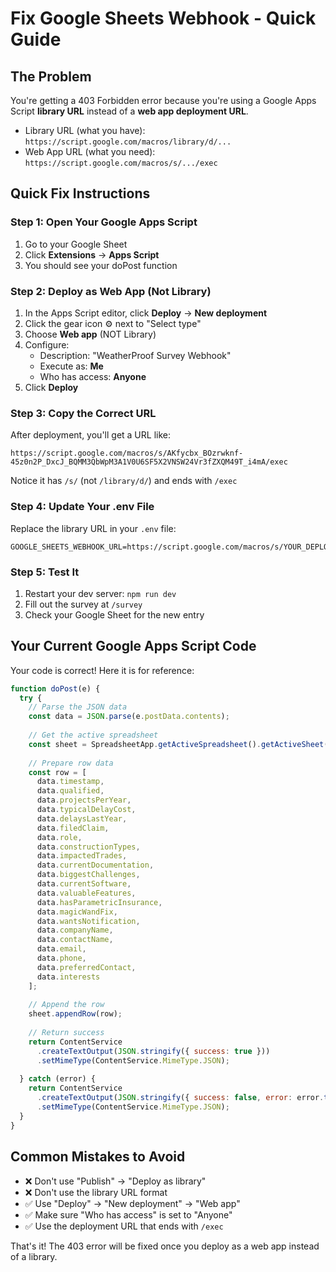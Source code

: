 # Fix Google Sheets Webhook - Quick Guide

## The Problem
You're getting a 403 Forbidden error because you're using a Google Apps Script **library URL** instead of a **web app deployment URL**.

- Library URL (what you have): `https://script.google.com/macros/library/d/...`
- Web App URL (what you need): `https://script.google.com/macros/s/.../exec`

## Quick Fix Instructions

### Step 1: Open Your Google Apps Script
1. Go to your Google Sheet
2. Click **Extensions** → **Apps Script**
3. You should see your doPost function

### Step 2: Deploy as Web App (Not Library)
1. In the Apps Script editor, click **Deploy** → **New deployment**
2. Click the gear icon ⚙️ next to "Select type"
3. Choose **Web app** (NOT Library)
4. Configure:
   - Description: "WeatherProof Survey Webhook"
   - Execute as: **Me**
   - Who has access: **Anyone**
5. Click **Deploy**

### Step 3: Copy the Correct URL
After deployment, you'll get a URL like:
```
https://script.google.com/macros/s/AKfycbx_BOzrwknf-45z0n2P_DxcJ_BQMM3QbWpM3A1V0U6SF5X2VNSW24Vr3fZXQM49T_i4mA/exec
```

Notice it has `/s/` (not `/library/d/`) and ends with `/exec`

### Step 4: Update Your .env File
Replace the library URL in your `.env` file:
```
GOOGLE_SHEETS_WEBHOOK_URL=https://script.google.com/macros/s/YOUR_DEPLOYMENT_ID/exec
```

### Step 5: Test It
1. Restart your dev server: `npm run dev`
2. Fill out the survey at `/survey`
3. Check your Google Sheet for the new entry

## Your Current Google Apps Script Code
Your code is correct! Here it is for reference:

```javascript
function doPost(e) {
  try {
    // Parse the JSON data
    const data = JSON.parse(e.postData.contents);
    
    // Get the active spreadsheet
    const sheet = SpreadsheetApp.getActiveSpreadsheet().getActiveSheet();
    
    // Prepare row data
    const row = [
      data.timestamp,
      data.qualified,
      data.projectsPerYear,
      data.typicalDelayCost,
      data.delaysLastYear,
      data.filedClaim,
      data.role,
      data.constructionTypes,
      data.impactedTrades,
      data.currentDocumentation,
      data.biggestChallenges,
      data.currentSoftware,
      data.valuableFeatures,
      data.hasParametricInsurance,
      data.magicWandFix,
      data.wantsNotification,
      data.companyName,
      data.contactName,
      data.email,
      data.phone,
      data.preferredContact,
      data.interests
    ];
    
    // Append the row
    sheet.appendRow(row);
    
    // Return success
    return ContentService
      .createTextOutput(JSON.stringify({ success: true }))
      .setMimeType(ContentService.MimeType.JSON);
      
  } catch (error) {
    return ContentService
      .createTextOutput(JSON.stringify({ success: false, error: error.toString() }))
      .setMimeType(ContentService.MimeType.JSON);
  }
}
```

## Common Mistakes to Avoid
- ❌ Don't use "Publish" → "Deploy as library"
- ❌ Don't use the library URL format
- ✅ Use "Deploy" → "New deployment" → "Web app"
- ✅ Make sure "Who has access" is set to "Anyone"
- ✅ Use the deployment URL that ends with `/exec`

That's it! The 403 error will be fixed once you deploy as a web app instead of a library.